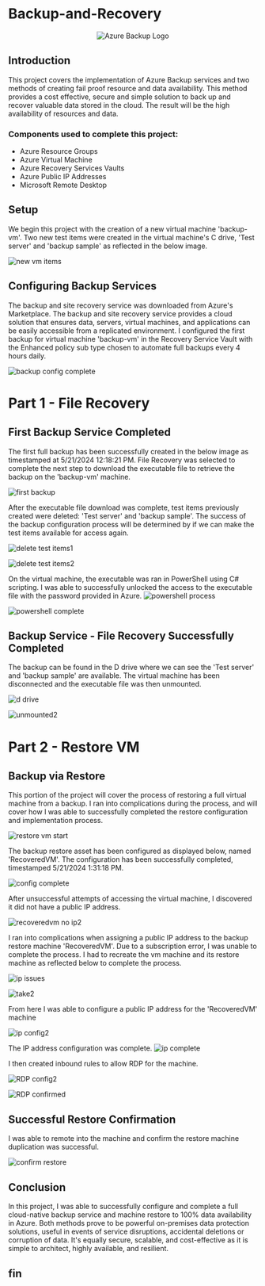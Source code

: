 # Backup-and-Recovery

<div align="center">

![Azure Backup Logo](https://imgur.com/x7GfsIG.jpg)

</div>

## Introduction

This project covers the implementation of Azure Backup services and two methods of creating fail proof resource and data availability. This method provides a cost effective, secure and simple solution to back up and recover valuable data stored in the cloud. The result will be the high availability of resources and data.

### Components used to complete this project:

- Azure Resource Groups
- Azure Virtual Machine
- Azure Recovery Services Vaults
- Azure Public IP Addresses
- Microsoft Remote Desktop

## Setup

We begin this project with the creation of a new virtual machine 'backup-vm'. Two new test items were created in the virtual machine's C drive, 'Test server' and 'backup sample' as reflected in the below image.

![new vm items](https://imgur.com/Ta484UI.jpg)

## Configuring Backup Services

The backup and site recovery service was downloaded from Azure's Marketplace. The backup and site recovery service provides a cloud solution that ensures data, servers, virtual machines, and applications can be easily accessible from a replicated environment. I configured the first backup for virtual machine 'backup-vm' in the Recovery Service Vault with the Enhanced policy sub type chosen to automate full backups every 4 hours daily.

![backup config complete](https://imgur.com/HbQzm8E.jpg) 

# Part 1 - File Recovery

## First Backup Service Completed
The first full backup has been successfully created in the below image as timestamped at 5/21/2024 12:18:21 PM. File Recovery was selected to complete the next step to download the executable file to retrieve the backup on the 'backup-vm' machine. 

![first backup](https://imgur.com/I35AQGf.jpg)

After the executable file download was complete, test items previously created were deleted: 'Test server' and 'backup sample'. The success of the backup configuration process will be determined by if we can make the test items available for access again.

![delete test items1](https://imgur.com/clLk8gD.jpg) 

![delete test items2](https://imgur.com/9npV3VU.jpg) 

On the virtual machine, the executable was ran in PowerShell using C# scripting. I was able to successfully unlocked the access to the executable file with the password provided in Azure.
![powershell process](https://imgur.com/FFyTmeT.jpg) 

![powershell complete](https://imgur.com/JZ8D66n.jpg) 

## Backup Service - File Recovery Successfully Completed

The backup can be found in the D drive where we can see the 'Test server' and 'backup sample' are available. The virtual machine has been disconnected and the executable file was then unmounted.

![d drive](https://imgur.com/uyo7sDP.jpg) 

![unmounted2](https://imgur.com/3PWT9p7.jpg) 

# Part 2 - Restore VM

## Backup via Restore 

This portion of the project will cover the process of restoring a full virtual machine from a backup. I ran into complications during the process, and will cover how I was able to successfully completed the restore configuration and implementation process.

![restore vm start](https://imgur.com/sUyeDFV.jpg) 

The backup restore asset has been configured as displayed below, named 'RecoveredVM'. The configuration has been successfully completed, timestamped 5/21/2024 1:31:18 PM.

![config complete](https://imgur.com/YjHN11Z.jpg) 

After unsuccessful attempts of accessing the virtual machine, I discovered it did not have a public IP address.

![recoveredvm no ip2](https://imgur.com/6DkPGO0.jpg) 

I ran into complications when assigning a public IP address to the backup restore machine 'RecoveredVM'. Due to a subscription error, I was unable to complete the process. I had to recreate the vm machine and its restore machine as reflected below to complete the process.

![ip issues](https://imgur.com/kY2L63Y.jpg) 

![take2](https://imgur.com/xgzNybr.jpg) 

From here I was able to configure a public IP address for the 'RecoveredVM' machine

![ip config2](https://imgur.com/jLdUYgz.jpg) 

The IP address configuration was complete.
![ip complete](https://imgur.com/bbxLRhQ.jpg) 

I then created inbound rules to allow RDP for the machine.

![RDP config2](https://imgur.com/grXt9DB.jpg) 

![RDP confirmed](https://imgur.com/5VOZrtJ.jpg) 

## Successful Restore Confirmation
I was able to remote into the machine and confirm the restore machine duplication was successful.

![confirm restore](https://imgur.com/ep6oO7G.jpg) 

## Conclusion
In this project, I was able to successfully configure and complete a full cloud-native backup service and machine restore to 100% data availability in Azure. Both methods prove to be powerful on-premises data protection solutions, useful in events of service disruptions, accidental deletions or corruption of data. It's equally secure, scalable, and cost-effective as it is simple to architect, highly available, and resilient.

## fin
